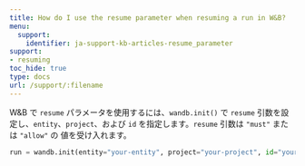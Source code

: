 ```yaml
---
title: How do I use the resume parameter when resuming a run in W&B?
menu:
  support:
    identifier: ja-support-kb-articles-resume_parameter
support:
- resuming
toc_hide: true
type: docs
url: /support/:filename
---
```


W&B で `resume` パラメータを使用するには、`wandb.init()` で `resume` 引数を設定し、`entity`、`project`、および `id` を指定します。`resume` 引数は `"must"` または `"allow"` の 値を受け入れます。

```python
run = wandb.init(entity="your-entity", project="your-project", id="your-run-id", resume="must")
```
